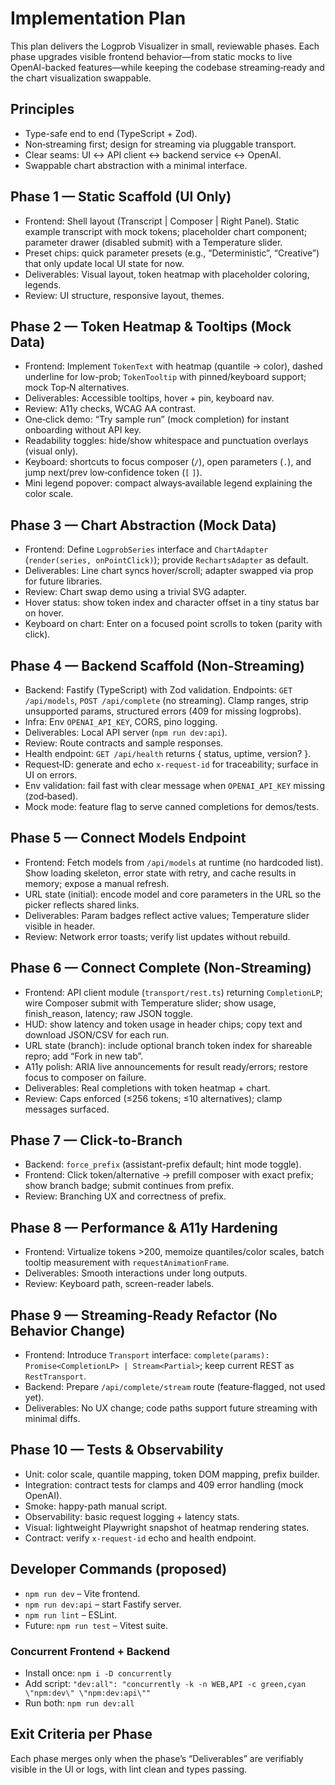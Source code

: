 # Implementation Plan

This plan delivers the Logprob Visualizer in small, reviewable phases. Each phase upgrades visible frontend behavior—from static mocks to live OpenAI-backed features—while keeping the codebase streaming‑ready and the chart visualization swappable.

## Principles
- Type-safe end to end (TypeScript + Zod).
- Non‑streaming first; design for streaming via pluggable transport.
- Clear seams: UI ↔ API client ↔ backend service ↔ OpenAI.
- Swappable chart abstraction with a minimal interface.

## Phase 1 — Static Scaffold (UI Only)
- Frontend: Shell layout (Transcript | Composer | Right Panel). Static example transcript with mock tokens; placeholder chart component; parameter drawer (disabled submit) with a Temperature slider.
- Preset chips: quick parameter presets (e.g., “Deterministic”, “Creative”) that only update local UI state for now.
- Deliverables: Visual layout, token heatmap with placeholder coloring, legends.
- Review: UI structure, responsive layout, themes.

## Phase 2 — Token Heatmap & Tooltips (Mock Data)
- Frontend: Implement `TokenText` with heatmap (quantile → color), dashed underline for low-prob; `TokenTooltip` with pinned/keyboard support; mock Top‑N alternatives.
- Deliverables: Accessible tooltips, hover + pin, keyboard nav.
- Review: A11y checks, WCAG AA contrast.
- One‑click demo: “Try sample run” (mock completion) for instant onboarding without API key.
- Readability toggles: hide/show whitespace and punctuation overlays (visual only).
- Keyboard: shortcuts to focus composer (`/`), open parameters (`.`), and jump next/prev low‑confidence token (`[` `]`).
- Mini legend popover: compact always‑available legend explaining the color scale.

## Phase 3 — Chart Abstraction (Mock Data)
- Frontend: Define `LogprobSeries` interface and `ChartAdapter` (`render(series, onPointClick)`); provide `RechartsAdapter` as default.
- Deliverables: Line chart syncs hover/scroll; adapter swapped via prop for future libraries.
- Review: Chart swap demo using a trivial SVG adapter.
- Hover status: show token index and character offset in a tiny status bar on hover.
- Keyboard on chart: Enter on a focused point scrolls to token (parity with click).

## Phase 4 — Backend Scaffold (Non‑Streaming)
- Backend: Fastify (TypeScript) with Zod validation. Endpoints: `GET /api/models`, `POST /api/complete` (no streaming). Clamp ranges, strip unsupported params, structured errors (409 for missing logprobs).
- Infra: Env `OPENAI_API_KEY`, CORS, pino logging.
- Deliverables: Local API server (`npm run dev:api`).
- Review: Route contracts and sample responses.
- Health endpoint: `GET /api/health` returns { status, uptime, version? }.
- Request‑ID: generate and echo `x-request-id` for traceability; surface in UI on errors.
- Env validation: fail fast with clear message when `OPENAI_API_KEY` missing (zod‑based).
- Mock mode: feature flag to serve canned completions for demos/tests.

## Phase 5 — Connect Models Endpoint
- Frontend: Fetch models from `/api/models` at runtime (no hardcoded list). Show loading skeleton, error state with retry, and cache results in memory; expose a manual refresh.
- URL state (initial): encode model and core parameters in the URL so the picker reflects shared links.
- Deliverables: Param badges reflect active values; Temperature slider visible in header.
- Review: Network error toasts; verify list updates without rebuild.

## Phase 6 — Connect Complete (Non‑Streaming)
- Frontend: API client module (`transport/rest.ts`) returning `CompletionLP`; wire Composer submit with Temperature slider; show usage, finish_reason, latency; raw JSON toggle.
- HUD: show latency and token usage in header chips; copy text and download JSON/CSV for each run.
- URL state (branch): include optional branch token index for shareable repro; add “Fork in new tab”.
- A11y polish: ARIA live announcements for result ready/errors; restore focus to composer on failure.
- Deliverables: Real completions with token heatmap + chart.
- Review: Caps enforced (≤256 tokens; ≤10 alternatives); clamp messages surfaced.

## Phase 7 — Click‑to‑Branch
- Backend: `force_prefix` (assistant-prefix default; hint mode toggle).
- Frontend: Click token/alternative → prefill composer with exact prefix; show branch badge; submit continues from prefix.
- Review: Branching UX and correctness of prefix.

## Phase 8 — Performance & A11y Hardening
- Frontend: Virtualize tokens >200, memoize quantiles/color scales, batch tooltip measurement with `requestAnimationFrame`.
- Deliverables: Smooth interactions under long outputs.
- Review: Keyboard path, screen-reader labels.

## Phase 9 — Streaming‑Ready Refactor (No Behavior Change)
- Frontend: Introduce `Transport` interface: `complete(params): Promise<CompletionLP> | Stream<Partial>`; keep current REST as `RestTransport`.
- Backend: Prepare `/api/complete/stream` route (feature‑flagged, not used yet).
- Deliverables: No UX change; code paths support future streaming with minimal diffs.

## Phase 10 — Tests & Observability
- Unit: color scale, quantile mapping, token DOM mapping, prefix builder.
- Integration: contract tests for clamps and 409 error handling (mock OpenAI).
- Smoke: happy-path manual script.
- Observability: basic request logging + latency stats.
- Visual: lightweight Playwright snapshot of heatmap rendering states.
- Contract: verify `x-request-id` echo and health endpoint.

## Developer Commands (proposed)
- `npm run dev` – Vite frontend.
- `npm run dev:api` – start Fastify server.
- `npm run lint` – ESLint.
- Future: `npm run test` – Vitest suite.

### Concurrent Frontend + Backend
- Install once: `npm i -D concurrently`
- Add script: `"dev:all": "concurrently -k -n WEB,API -c green,cyan \"npm:dev\" \"npm:dev:api\""`
- Run both: `npm run dev:all`

## Exit Criteria per Phase
Each phase merges only when the phase’s “Deliverables” are verifiably visible in the UI or logs, with lint clean and types passing.
